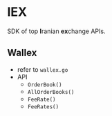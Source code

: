 # IEX

SDK of top **I**ranian **ex**change APIs.

## Wallex
- refer to `wallex.go`
- API
    - `OrderBook()`
    - `AllOrderBooks()`
    - `FeeRate()`
    - `FeeRates()`